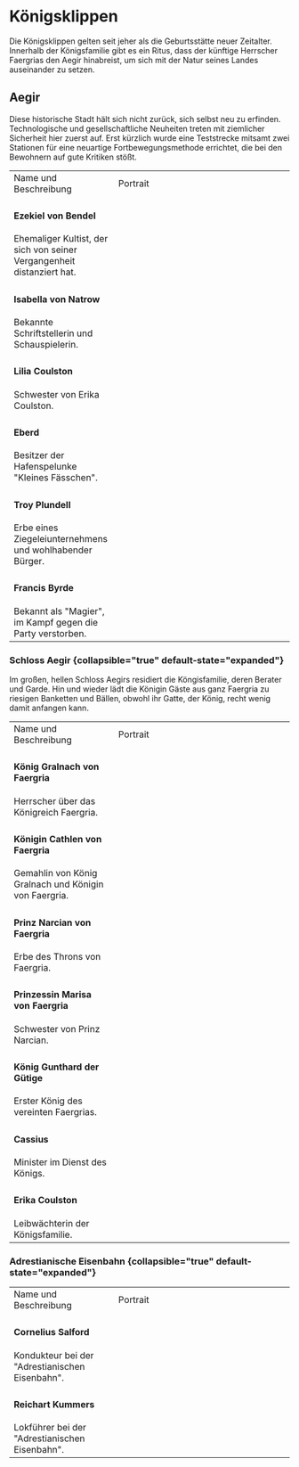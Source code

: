 # Königsklippen

<p>
Die Königsklippen gelten seit jeher als die Geburtsstätte neuer Zeitalter. Innerhalb der Königsfamilie gibt es ein
Ritus, dass der künftige Herrscher Faergrias den Aegir hinabreist, um sich mit der Natur seines Landes auseinander zu
setzen.
</p>

## Aegir

Diese historische Stadt hält sich nicht zurück, sich selbst neu zu erfinden. Technologische und gesellschaftliche
Neuheiten treten mit ziemlicher Sicherheit hier zuerst auf. Erst kürzlich wurde eine Teststrecke mitsamt zwei Stationen
für eine neuartige Fortbewegungsmethode errichtet, die bei den Bewohnern auf gute Kritiken stößt.

<table>
<tr><td>Name und Beschreibung</td><td width="300">Portrait</td></tr>
<tr><td><h4>Ezekiel von Bendel</h4> Ehemaliger Kultist, der sich von seiner Vergangenheit distanziert hat.</td><td><img src="ezekiel.png" alt="" /></td></tr>
<tr><td><h4>Isabella von Natrow</h4> Bekannte Schriftstellerin und Schauspielerin.</td><td><img src="isabella.png" alt="" /></td></tr>
<tr><td><h4>Lilia Coulston</h4> Schwester von Erika Coulston.</td><td><img src="lilia.png" alt="" /></td></tr>
<tr><td><h4>Eberd</h4> Besitzer der Hafenspelunke "Kleines Fässchen".</td><td><img src="eberd.png" alt="" /></td></tr>
<tr><td><h4>Troy Plundell</h4> Erbe eines Ziegeleiunternehmens und wohlhabender Bürger.</td><td><img src="troy.png" alt="" /></td></tr>
<tr><td><h4>Francis Byrde</h4> Bekannt als "Magier", im Kampf gegen die Party verstorben.</td><td><img src="francis.png" alt="" /></td></tr>
</table>

### Schloss Aegir {collapsible="true" default-state="expanded"}

Im großen, hellen Schloss Aegirs residiert die Köngisfamilie, deren Berater und Garde. Hin und wieder lädt die Königin
Gäste aus ganz Faergria zu riesigen Banketten und Bällen, obwohl ihr Gatte, der König, recht wenig damit anfangen kann.

<table>
<tr><td>Name und Beschreibung</td><td width="300">Portrait</td></tr>
<tr><td><h4>König Gralnach von Faergria</h4> Herrscher über das Königreich Faergria.</td><td><img src="gralnach.png" alt="" /></td></tr>
<tr><td><h4>Königin Cathlen von Faergria</h4> Gemahlin von König Gralnach und Königin von Faergria.</td><td><img src="cathlen.png" alt="" /></td></tr>
<tr><td><h4>Prinz Narcian von Faergria</h4> Erbe des Throns von Faergria.</td><td><img src="narcian.png" alt="" /></td></tr>
<tr><td><h4>Prinzessin Marisa von Faergria</h4> Schwester von Prinz Narcian.</td><td><img src="marisa.png" alt="" /></td></tr>
<tr><td><h4>König Gunthard der Gütige</h4> Erster König des vereinten Faergrias.</td><td></td></tr>
<tr><td><h4>Cassius</h4> Minister im Dienst des Königs.</td><td><img src="cassius.png" alt="" /></td></tr>
<tr><td><h4>Erika Coulston</h4> Leibwächterin der Königsfamilie.</td><td><img src="erika.png" alt="" /></td></tr>
</table>

### Adrestianische Eisenbahn {collapsible="true" default-state="expanded"}

<table>
<tr><td>Name und Beschreibung</td><td width="300">Portrait</td></tr>
<tr><td><h4>Cornelius Salford</h4> Kondukteur bei der "Adrestianischen Eisenbahn".</td><td><img src="cornelius.png" alt="" /></td></tr>
<tr><td><h4>Reichart Kummers</h4> Lokführer bei der "Adrestianischen Eisenbahn".</td><td><img src="reichart.png" alt="" /></td></tr>
</table>